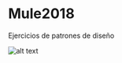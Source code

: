 # Mule2018
Ejercicios de patrones de diseño

![alt text](https://github.com/patri2310/Mule2018/blob/master/premisas.png "Ejercios")
